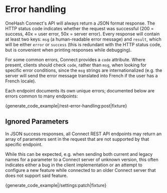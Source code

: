 # Error handling

OneHash Connect's API will always return a JSON format response.
The HTTP status code indicates whether the request was successful
(200 = success, 40x = user error, 50x = server error).  Every response
will contain at least two keys: `msg` (a human-readable error message)
and `result`, which will be either `error` or `success` (this is
redundant with the HTTP status code, but is convenient when printing
responses while debugging).

For some common errors, Connect provides a `code` attribute.  Where
present, clients should check `code`, rather than `msg`, when looking
for specific error conditions, since the `msg` strings are
internationalized (e.g. the server will send the error message
translated into French if the user has a French locale).

Each endpoint documents its own unique errors; documented below are
errors common to many endpoints:

{generate_code_example|/rest-error-handling:post|fixture}

## Ignored Parameters

In JSON success responses, all Connect REST API endpoints may return
an array of parameters sent in the request that are not supported
by that specific endpoint.

While this can be expected, e.g. when sending both current and legacy
names for a parameter to a Connect server of unknown version, this often
indicates either a bug in the client implementation or an attempt to
configure a new feature while connected to an older Connect server that
does not support said feature.

{generate_code_example|/settings:patch|fixture}
